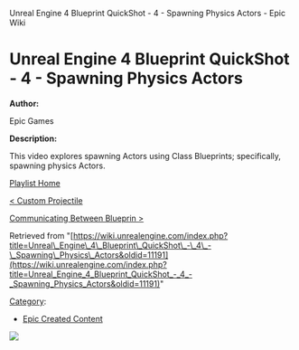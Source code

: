 Unreal Engine 4 Blueprint QuickShot - 4 - Spawning Physics Actors - Epic Wiki                    

Unreal Engine 4 Blueprint QuickShot - 4 - Spawning Physics Actors
=================================================================

  

**Author:**

Epic Games

**Description:**

This video explores spawning Actors using Class Blueprints; specifically, spawning physics Actors.

[Playlist Home](/Category:Epic_Video_Playlists "Category:Epic Video Playlists")

[< Custom Projectile](/Unreal_Engine_4_Blueprint_QuickShot_-_3_-_Custom_Projectile "Unreal Engine 4 Blueprint QuickShot - 3 - Custom Projectile")

[Communicating Between Blueprin >](/Unreal_Engine_4_Blueprint_QuickShot_-_5_-_Communicating_Between_Blueprints "Unreal Engine 4 Blueprint QuickShot - 5 - Communicating Between Blueprints")

Retrieved from "[https://wiki.unrealengine.com/index.php?title=Unreal\_Engine\_4\_Blueprint\_QuickShot\_-\_4\_-\_Spawning\_Physics\_Actors&oldid=11191](https://wiki.unrealengine.com/index.php?title=Unreal_Engine_4_Blueprint_QuickShot_-_4_-_Spawning_Physics_Actors&oldid=11191)"

[Category](/Special:Categories "Special:Categories"):

*   [Epic Created Content](/Category:Epic_Created_Content "Category:Epic Created Content")

  ![](https://tracking.unrealengine.com/track.png)
